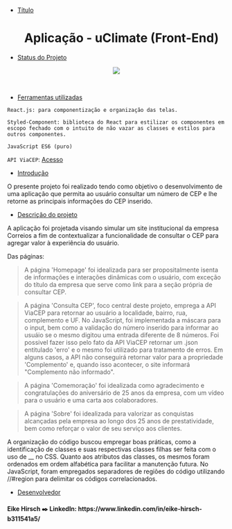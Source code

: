 * [Título](#Título) <h1 align="center">Aplicação - uClimate (Front-End)</h1>

* [Status do Projeto](#Status-do-Projeto)

<p align="center">
<img src="https://img.shields.io/badge/Status-Em%20desenvolvimento-green">
</p>
<br>

* [Ferramentas utilizadas](#Ferramentas-utilizadas)

 `React.js: para componentização e organização das telas.`

 `Styled-Component: biblioteca do React para estilizar os componentes em escopo fechado com o intuito de não vazar as classes e estilos para outros componentes.`
 
 `JavaScript ES6 (puro)`

 `API ViaCEP`: <a href="https://viacep.com.br/"> Acesso</a>
 
* [Introdução](#Introducao)

O presente projeto foi realizado tendo como objetivo o desenvolvimento de uma aplicação que permita ao usuário consultar um número de CEP e lhe retorne as principais informações do CEP inserido.

* [Descrição do projeto](#Descriçao-do-projeto)

<p>A aplicação foi projetada visando simular um site institucional da empresa Correios a fim de contextualizar a funcionalidade de consultar o CEP para agregar valor à experiência do usuário. 

Das páginas:

>A página 'Homepage' foi idealizada para ser propositalmente isenta de informações e interações dinâmicas com o usuário, com exceção do título da empresa que serve como link para a seção própria de consultar CEP.

>A página 'Consulta CEP', foco central deste projeto, emprega a API ViaCEP para retornar ao usuário a localidade, bairro, rua, complemento e UF. No JavaScript, foi implementada a máscara para o input, bem como a validação do número inserido para informar ao usuáio se o mesmo digitou uma entrada diferente de 8 números. Foi possivel fazer isso pelo fato da API ViaCEP retornar um .json entitulado 'erro' e o mesmo foi utilizado para tratamento de erros. Em alguns casos, a API não conseguirá retornar valor para a propriedade 'Complemento' e, quando isso acontecer, o site informará "Complemento não informado".

>A página 'Comemoração' foi idealizada como agradecimento e congratulações do aniversário de 25 anos da empresa, com um vídeo para o usuário e uma carta aos colaboradores.

>A página 'Sobre' foi idealizada para valorizar as conquistas alcançadas pela empresa ao longo dos 25 anos de prestatividade, bem como reforçar o valor de seu serviço aos clientes.

A organização do código buscou empregar boas práticas, como a identificação de classes e suas respectivas classes filhas ser feita com o uso de __ no CSS. Quanto aos atributos das classes, os mesmos foram ordenados em ordem alfabética para facilitar a manutenção futura. No JavaScript, foram empregados separadores de regiões do código utilizando //#region para delimitar os códigos correlacionados.

</p>

* [Desenvolvedor](#Desenvolvedor)
<h4>Eike Hirsch ✒️ LinkedIn: https://www.linkedin.com/in/eike-hirsch-b311541a5/</h4>
